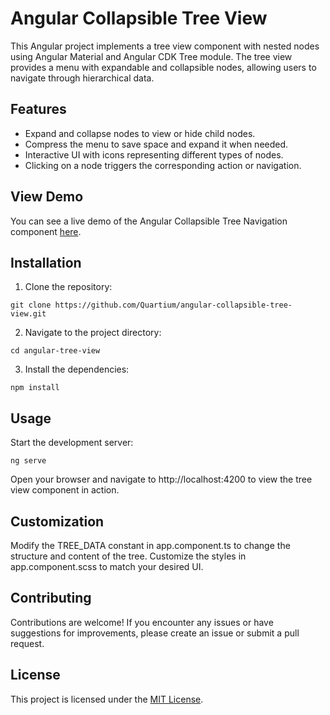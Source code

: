 # Angular Collapsible Tree View

This Angular project implements a tree view component with nested nodes using Angular Material and Angular CDK Tree module. The tree view provides a menu with expandable and collapsible nodes, allowing users to navigate through hierarchical data.

## Features

- Expand and collapse nodes to view or hide child nodes.
- Compress the menu to save space and expand it when needed.
- Interactive UI with icons representing different types of nodes.
- Clicking on a node triggers the corresponding action or navigation.

## View Demo

You can see a live demo of the Angular Collapsible Tree Navigation component [here](https://angular-collapsible-tree-view.stackblitz.io/).

## Installation

1. Clone the repository:

```
git clone https://github.com/Quartium/angular-collapsible-tree-view.git
```
2. Navigate to the project directory:

```
cd angular-tree-view
```

3. Install the dependencies:
```
npm install
```

## Usage
Start the development server:
```
ng serve
```

Open your browser and navigate to http://localhost:4200 to view the tree view component in action.

## Customization
Modify the TREE_DATA constant in app.component.ts to change the structure and content of the tree.
Customize the styles in app.component.scss to match your desired UI.

## Contributing

Contributions are welcome! If you encounter any issues or have suggestions for improvements, please create an issue or submit a pull request.

## License

This project is licensed under the [MIT License](LICENSE).
